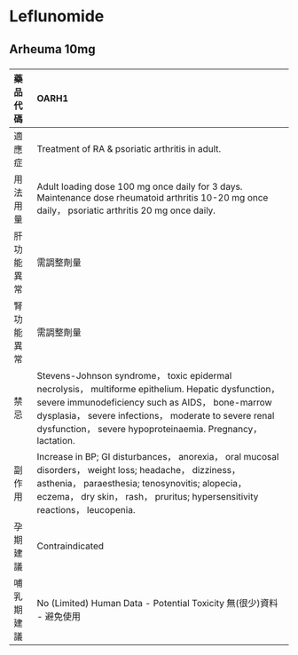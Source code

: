# Leflunomide

## Arheuma 10mg

##### 

| 藥品代碼   | OARH1                                                                                                                                                                                                                                                                          |
|:-----------|:-------------------------------------------------------------------------------------------------------------------------------------------------------------------------------------------------------------------------------------------------------------------------------|
| 適應症     | Treatment of RA & psoriatic arthritis in adult.                                                                                                                                                                                                                                |
| 用法用量   | Adult loading dose 100 mg once daily for 3 days. Maintenance dose rheumatoid arthritis 10-20 mg once daily， psoriatic arthritis 20 mg once daily.                                                                                                                             |
| 肝功能異常 | 需調整劑量                                                                                                                                                                                                                                                                     |
| 腎功能異常 | 需調整劑量                                                                                                                                                                                                                                                                     |
| 禁忌       | Stevens-Johnson syndrome， toxic epidermal necrolysis， multiforme epithelium. Hepatic dysfunction， severe immunodeficiency such as AIDS， bone-marrow dysplasia， severe infections， moderate to severe renal dysfunction， severe hypoproteinaemia. Pregnancy， lactation. |
| 副作用     | Increase in BP; GI disturbances， anorexia， oral mucosal disorders， weight loss; headache， dizziness， asthenia， paraesthesia; tenosynovitis; alopecia， eczema， dry skin， rash， pruritus; hypersensitivity reactions， leucopenia.                                     |
| 孕期建議   | Contraindicated                                                                                                                                                                                                                                                                |
| 哺乳期建議 | No (Limited) Human Data - Potential Toxicity 無(很少)資料 - 避免使用                                                                                                                                                                                                           |

